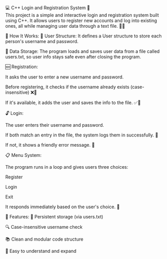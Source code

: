 💻 C++ Login and Registration System 🔐  
This project is a simple and interactive login and registration system built using C++. It allows users to register new accounts and log into existing ones, all while managing user data through a text file. 📄✨

🧠 How It Works:
👥 User Structure:
It defines a User structure to store each person's username and password.

📂 Data Storage:
The program loads and saves user data from a file called users.txt, so user info stays safe even after closing the program.

🆕 Registration:

It asks the user to enter a new username and password.

Before registering, it checks if the username already exists (case-insensitive) ❌👤

If it's available, it adds the user and saves the info to the file. ✅💾

🔓 Login:

The user enters their username and password.

If both match an entry in the file, the system logs them in successfully. 🎉

If not, it shows a friendly error message. 🚫

📋 Menu System:

The program runs in a loop and gives users three choices:

Register

Login

Exit

It responds immediately based on the user's choice. 🧭

🌟 Features:
🔄 Persistent storage (via users.txt)

🔍 Case-insensitive username check

📚 Clean and modular code structure

🧹 Easy to understand and expand
